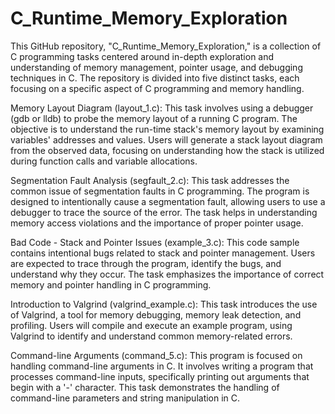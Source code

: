 # C_Runtime_Memory_Exploration
This GitHub repository, "C_Runtime_Memory_Exploration," is a collection of C programming tasks centered around in-depth exploration and understanding of memory management, pointer usage, and debugging techniques in C. The repository is divided into five distinct tasks, each focusing on a specific aspect of C programming and memory handling.

Memory Layout Diagram (layout_1.c): This task involves using a debugger (gdb or lldb) to probe the memory layout of a running C program. The objective is to understand the run-time stack's memory layout by examining variables' addresses and values. Users will generate a stack layout diagram from the observed data, focusing on understanding how the stack is utilized during function calls and variable allocations.

Segmentation Fault Analysis (segfault_2.c): This task addresses the common issue of segmentation faults in C programming. The program is designed to intentionally cause a segmentation fault, allowing users to use a debugger to trace the source of the error. The task helps in understanding memory access violations and the importance of proper pointer usage.

Bad Code - Stack and Pointer Issues (example_3.c): This code sample contains intentional bugs related to stack and pointer management. Users are expected to trace through the program, identify the bugs, and understand why they occur. The task emphasizes the importance of correct memory and pointer handling in C programming.

Introduction to Valgrind (valgrind_example.c): This task introduces the use of Valgrind, a tool for memory debugging, memory leak detection, and profiling. Users will compile and execute an example program, using Valgrind to identify and understand common memory-related errors.

Command-line Arguments (command_5.c): This program is focused on handling command-line arguments in C. It involves writing a program that processes command-line inputs, specifically printing out arguments that begin with a '-' character. This task demonstrates the handling of command-line parameters and string manipulation in C.
